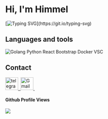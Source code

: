 # Hi, I'm Himmel
[![Typing SVG](https://readme-typing-svg.herokuapp.com?font=Fira+Code&weight=900&size=30&pause=1000&color=81a1c1&repeat=false&random=false&width=470&lines=Backend+Golang+Developer..)](https://git.io/typing-svg)
<!-- 
<div style="display: inline-flex">
    <img src="https://github-readme-stats.vercel.app/api?username=himmel520&rank_icon=github&theme=nord" alt="GitHub Stats" style="margin-right: 20px; "border":0">
</div>
<h2>LeetCode</h2>
<img src="https://leetcard.jacoblin.cool/himmel520?ext=contest&show_rank=true&theme=nord">
-->

## Languages and tools
<img src="https://skillicons.dev/icons?i=go,postgres,redis,docker,kubernetes,vscode,apple" alt="Golang Python React Bootstrap Docker VSC">

## Contact
<a href="https://t.me/Himmel404">
     <img src="https://github.com/gauravghongde/social-icons/blob/master/SVG/White/Telegram_white.svg" title="telegram" alt="telegram" width="40" height="40"/>&nbsp;
</a>
<a href="mailto:mvmarina063@gmail.com">
    <img src="https://github.com/gauravghongde/social-icons/blob/master/SVG/White/Gmail_white.svg" title="Gmail" alt="Gmail" width="40" height="40"/>&nbsp;
</a>

#### Github Profile Views
<img src="https://komarev.com/ghpvc/?username=himmel520&color=182f45">

<!--
**himmel520/himmel520** is a ✨ _special_ ✨ repository because its `README.md` (this file) appears on your GitHub profile.

Here are some ideas to get you started:

- 🔭 I’m currently working on ...
- 🌱 I’m currently learning ...
- 👯 I’m looking to collaborate on ...
- 🤔 I’m looking for help with ...
- 💬 Ask me about ...
- 📫 How to reach me: ...
- 😄 Pronouns: ...
- ⚡ Fun fact: ...
-->

